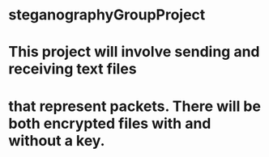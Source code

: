 # steganographyGroupProject
# This project will involve sending and receiving text files
# that represent packets. There will be both encrypted files with and without a key. 